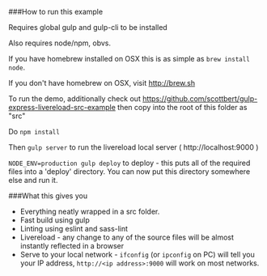 ###How to run this example

Requires global gulp and gulp-cli to be installed

Also requires node/npm, obvs.

If you have homebrew installed on OSX this is as simple as `brew install node`.

If you don't have homebrew on OSX, visit http://brew.sh

To run the demo, additionally check out https://github.com/scottbert/gulp-express-livereload-src-example then copy into the root of this folder as "src"

Do ```npm install```

Then ```gulp server``` to run the livereload local server ( http://localhost:9000 )

```NODE_ENV=production gulp deploy``` to deploy - this puts all of the required files into a 'deploy' directory. You can now put this directory somewhere else and run it.

###What this gives you

* Everything neatly wrapped in a src folder.
* Fast build using gulp
* Linting using eslint and sass-lint
* Livereload - any change to any of the source files will be almost instantly reflected in a browser
* Serve to your local network - ```ifconfig``` (or ```ipconfig``` on PC) will tell you your IP address, ```http://<ip address>:9000``` will work on most networks.
